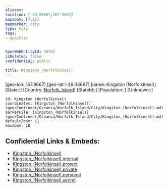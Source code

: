 ```yaml
---
aliases: 
location: [-29.06667,167.9667]
mapzoom: [7,12] 
mapmarker: city 
type: City
tags:
- geo/City


SpocWebEntityId: 36742
isDeleted: false
confidential: public

title: Kingston_(Norfolkinsel)
---
```

[geo-lon::167.9667]
[geo-lat::-29.06667]
[name::Kingston (Norfolkinsel)]
[State::]
[Country::[Norfolk_Island](geo/Continent/Oceania/Norfolk_Island.md)]
[StateId::]
[Population::]
[Unknown::]


```leaflet
id: Kingston (Norfolkinsel)
coordinates: [Kingston_(Norfolkinsel)](geo/Continent/Oceania/Norfolk_Island/City/Kingston_(Norfolkinsel).md)
markerFile: [Kingston_(Norfolkinsel)](geo/Continent/Oceania/Norfolk_Island/City/Kingston_(Norfolkinsel).md)
defaultZoom: 11 
maxZoom: 18
```


## Confidential Links & Embeds: 
- [Kingston_(Norfolkinsel)](../../../../../../_public/geo/Continent/Oceania/Norfolk_Island/City/Kingston_(Norfolkinsel).md) 
- [Kingston_(Norfolkinsel).internal](../../../../../../_internal/geo/Continent/Oceania/Norfolk_Island/City/Kingston_(Norfolkinsel).internal.md) 
- [Kingston_(Norfolkinsel).protect](../../../../../../_protect/geo/Continent/Oceania/Norfolk_Island/City/Kingston_(Norfolkinsel).protect.md) 
- [Kingston_(Norfolkinsel).private](../../../../../../_private/geo/Continent/Oceania/Norfolk_Island/City/Kingston_(Norfolkinsel).private.md) 
- [Kingston_(Norfolkinsel).personal](../../../../../../_personal/geo/Continent/Oceania/Norfolk_Island/City/Kingston_(Norfolkinsel).personal.md) 
- [Kingston_(Norfolkinsel).secret](../../../../../../_secret/geo/Continent/Oceania/Norfolk_Island/City/Kingston_(Norfolkinsel).secret.md) 
